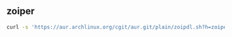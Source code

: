## zoiper

```bash
curl -s 'https://aur.archlinux.org/cgit/aur.git/plain/zoipdl.sh?h=zoiper' | bash
```
